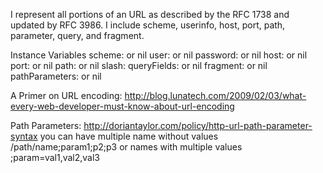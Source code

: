 I represent all portions of an URL as described by the RFC 1738 and updated by RFC 3986. I include scheme, userinfo, host, port, path, parameter, query, and fragment.

Instance Variables
	scheme:			<String> or nil
	user:				<String> or nil
	password:			<String> or nil
	host:				<String> or nil
	port:				<Integer> or nil
	path:				<OrderedCollection> or nil
	slash:				<Boolean>
	queryFields:		<WARequestFields> or nil
	fragment:			<String> or nil
	pathParameters:	<GROrderedMultiMap> or nil
		
A Primer on URL encoding:
http://blog.lunatech.com/2009/02/03/what-every-web-developer-must-know-about-url-encoding
		
Path Parameters:
http://doriantaylor.com/policy/http-url-path-parameter-syntax
you can have multiple name without values
/path/name;param1;p2;p3
or names with multiple values
;param=val1,val2,val3
